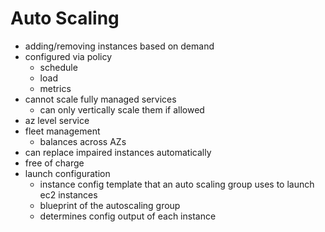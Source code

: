 # Auto Scaling

- adding/removing instances based on demand
- configured via policy
  - schedule
  - load
  - metrics
- cannot scale fully managed services
  - can only vertically scale them if allowed
- az level service
- fleet management
  - balances across AZs
- can replace impaired instances automatically
- free of charge
- launch configuration
  - instance config template that an auto scaling group uses to launch ec2 instances
  - blueprint of the autoscaling group
  - determines config output of each instance
